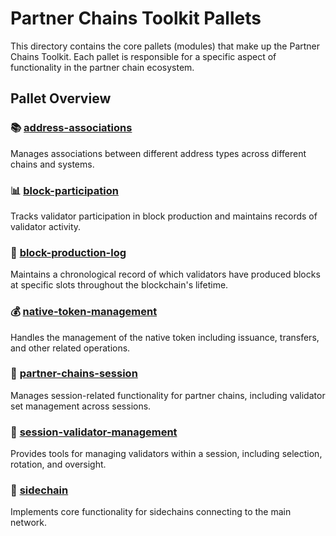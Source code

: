 # Partner Chains Toolkit Pallets

This directory contains the core pallets (modules) that make up the Partner Chains Toolkit. Each pallet is responsible for a specific aspect of functionality in the partner chain ecosystem.

## Pallet Overview

### 📚 [address-associations](./address-associations)
Manages associations between different address types across different chains and systems.

### 📊 [block-participation](./block-participation)
Tracks validator participation in block production and maintains records of validator activity.

### 📝 [block-production-log](./block-production-log)
Maintains a chronological record of which validators have produced blocks at specific slots throughout the blockchain's lifetime.

### 💰 [native-token-management](./native-token-management)
Handles the management of the native token including issuance, transfers, and other related operations.

### 👥 [partner-chains-session](./partner-chains-session)
Manages session-related functionality for partner chains, including validator set management across sessions.

### 🔐 [session-validator-management](./session-validator-management)
Provides tools for managing validators within a session, including selection, rotation, and oversight.

### 🌉 [sidechain](./sidechain)
Implements core functionality for sidechains connecting to the main network.
